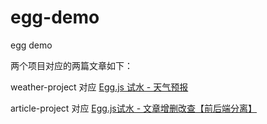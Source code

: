 # egg-demo

egg demo


两个项目对应的两篇文章如下：

weather-project 对应 [Egg.js 试水 - 天气预报](https://juejin.cn/post/6868964474360070152)

article-project 对应 [Egg.js试水 - 文章增删改查【前后端分离】](https://juejin.cn/post/6871478190037336078)

